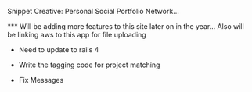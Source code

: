 Snippet Creative: Personal Social Portfolio Network...

*** Will be adding more features to this site later on in the year... Also will be linking aws to this app for file uploading

* Need to update to rails 4

* Write the tagging code for project matching

* Fix Messages